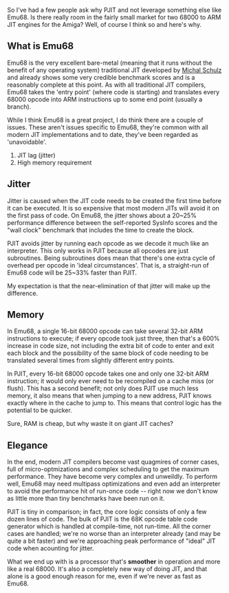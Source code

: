 So I've had a few people ask why PJIT and not leverage something else like Emu68.
Is there really room in the fairly small market for two 68000 to ARM JIT engines for the Amiga?
Well, of course I think so and here's why.

## What is Emu68

Emu68 is the very excellent bare-metal (meaning that it runs without the benefit of any operating system)
traditional JIT developed by [Michal Schulz](https://github.com/michalsc/Emu68)
and already shows some very credible benchmark scores and is a reasonably complete at this point. As with all
traditional JIT compilers, Emu68 takes the 'entry point' (where code is starting) and translates every 68000
opcode into ARM instructions up to some end point (usually a branch).

While I think Emu68 is a great project, I do think there are a couple of issues. These aren't issues specific to Emu68, they're common
with all modern JIT implementations and to date, they've been regarded as 'unavoidable'.

1. JIT lag (jitter)
2. High memory requirement

## Jitter

Jitter is caused when the JIT code needs to be created the first time before it can be executed. It is so expensive that most modern JITs will avoid it on the first pass of code. On Emu68,
the jitter shows about a 20~25% performance difference between the self-reported SysInfo scores and the "wall clock" benchmark that includes the time to create the block.

PJIT avoids jitter by running each opcode as we decode it much like an interpreter. This only works in PJIT because all opcodes are just subroutines.
Being subroutines does mean that there's one extra cycle of overhead per opcode in 'ideal circumstances'. That is, a straight-run of Emu68 code will be 25~33% faster than 
PJIT. 

My expectation is that the near-elimination of that jitter will make up the difference.

## Memory

In Emu68, a single 16-bit 68000 opcode can take several 32-bit ARM instructions to execute; if every opcode took just three, then that's a 600% increase in code
size, not including the extra bit of code to enter and exit each block and the possibility of the same block of code needing to be translated several times from slightly
different entry points.

In PJIT, every 16-bit 68000 opcode takes one and only one 32-bit ARM instruction; it would only ever need to be recompiled on a cache miss (or flush). 
This has a second benefit; not only does PJIT use much less memory, it also means that when jumping to a new address, PJIT knows exactly where in
the cache to jump to. This means that control logic has the potential to be quicker.

Sure, RAM is cheap, but why waste it on giant JIT caches?

## Elegance

In the end, modern JIT compilers become vast quagmires of corner cases, full of micro-optmizations and complex scheduling to get the maximum performance. They have
become very complex and unweildly. To perform well, Emu68 may need multipass optimizations and even add an interpreter to avoid the performance hit of run-once code -- right 
now we don't know as little more than tiny benchmarks have been run on it.

PJIT is tiny in comparison; in fact, the core logic consists of only a few dozen lines of code. The bulk of PJIT is the 68K opcode table code generator which
is handled at compile-time, not run-time. All the corner cases are handled; we're no worse than an interpreter already (and may be quite a bit faster) and we're
approaching peak performance of "ideal" JIT code when acounting for jitter.

What we end up with is a processor that's **smoother** in operation and more like a real 68000. It's also a completely new way of doing JIT, and that alone 
is a good enough reason for me, even if we're never as fast as Emu68.
